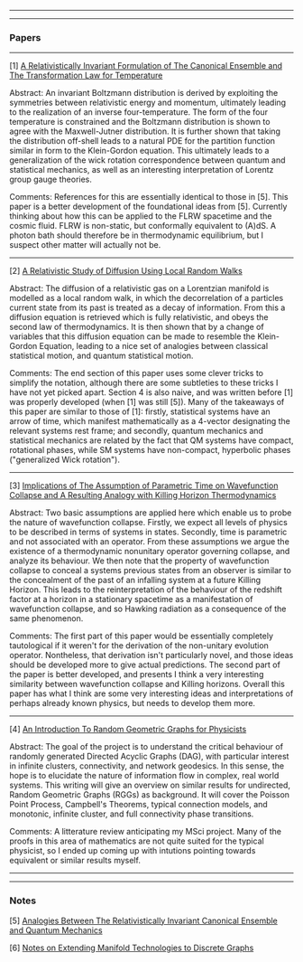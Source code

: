 <html>
<body>

<hr>
<hr>

<h3>Papers</h3>
<hr>

<p> [1]
  <a href="https://iff3.github.io/RelativeInvariantThermo2.pdf">A Relativistically Invariant Formulation of The Canonical Ensemble and The Transformation Law for Temperature</a> </p>
  
  <p>
  Abstract: An invariant Boltzmann distribution is derived by exploiting the symmetries between relativistic energy and momentum, ultimately leading to the realization of an inverse four-temperature. The form of the four temperature is constrained and the Boltzmann distribution is shown to agree with the Maxwell-Jutner distribution. It is further shown that taking the distribution off-shell leads to a natural PDE for the partition function similar in form to the Klein-Gordon equation. This ultimately leads to a generalization of the wick rotation correspondence between quantum and statistical mechanics, as well as an interesting interpretation of Lorentz group gauge theories. 
 </p>

  <p>
     Comments: References for this are essentially identical to those in [5]. This paper is a better development of the foundational ideas from [5]. Currently thinking about how this can be applied to the FLRW spacetime and the cosmic fluid. FLRW is non-static, but conformally equivalent to (A)dS. A photon bath should therefore be in thermodynamic equilibrium, but I suspect other matter will actually not be.
</p>
  <hr>
  
  <p> [2] <a href="https://iff3.github.io/RelativeDiffusion2.pdf">A Relativistic Study of Diffusion Using Local Random Walks</a></p>
  
  <p>
    Abstract: The diffusion of a relativistic gas on a Lorentzian manifold is modelled as a local random walk, in which the decorrelation of a particles current state from its past is treated as a decay of information. From this a diffusion equation is retrieved which is fully relativistic, and obeys the second law of thermodynamics. It is then shown that by a change of variables that this diffusion equation can be made to resemble the Klein-Gordon Equation, leading to a nice set of analogies between classical statistical motion, and quantum statistical motion.
</p>

<p>
Comments: The end section of this paper uses some clever tricks to simplify the notation, although there are some subtleties to these tricks I have not yet picked apart. Section 4 is also naive, and was written before [1] was properly developed (when [1] was still [5]). Many of the takeaways of this paper are similar to those of [1]: firstly, statistical systems have an arrow of time, which manifest mathematically as a 4-vector designating the relevant systems rest frame; and secondly, quantum mechanics and statistical mechanics are related by the fact that QM systems have compact, rotational phases, while SM systems have non-compact, hyperbolic phases ("generalized Wick rotation").
</p>

  <hr>
  
  
  <p> [3] <a href="https://iff3.github.io/ParamTime2.pdf">Implications of The Assumption of Parametric Time on Wavefunction Collapse and A Resulting Analogy with Killing Horizon Thermodynamics</a></p>
  
  <p>
  Abstract: Two basic assumptions are applied here which enable us to probe the nature of wavefunction collapse. Firstly, we expect all levels of physics to be described in terms of systems in states. Secondly, time is parametric and not associated with an operator. From these assumptions we argue the existence of a thermodynamic nonunitary operator governing collapse, and analyze its behaviour. We then note that the property of wavefunction collapse to conceal a systems previous states from an observer is similar to the concealment of the past of an infalling system at a future Killing Horizon. This leads to the reinterpretation of the behaviour of the redshift factor at a horizon in a stationary spacetime as a manifestation of wavefunction collapse, and so Hawking radiation as a consequence of the same phenomenon.
</p>

<p>
  Comments: The first part of this paper would be essentially completely tautological if it weren't for the derivation of the non-unitary evolution operator. Nontheless, that derivation isn't particularly novel, and those ideas should be developed more to give actual predictions. The second part of the paper is better developed, and presents I think a very interesting similarity between wavefunction collapse and Killing horizons. Overall this paper has what I think are some very interesting ideas and interpretations of perhaps already known physics, but needs to develop them more.
  </p>
  <hr>
  
  <p> [4] <a href="https://iff3.github.io/RGGforPhys.pdf">An Introduction To Random Geometric Graphs for Physicists</a>


<p>Abstract: The goal of the project is to understand the critical behaviour of randomly generated Directed Acyclic Graphs (DAG), with particular interest in infinite clusters, connectivity, and network geodesics. In this sense, the hope is to elucidate the nature of information flow in complex, real world systems. This writing will give an overview on similar results for undirected, Random Geometric Graphs (RGGs) as background. It will cover the Poisson Point Process, Campbell's Theorems, typical connection models, and monotonic, infinite cluster, and full connectivity phase transitions.</p>

<p>Comments: A litterature review anticipating my MSci project. Many of the proofs in this area of mathematics are not quite suited for the typical physicist, so I ended up coming up with intutions pointing towards equivalent or similar results myself.</p>
<hr>
<hr>
<h3>Notes</h3>
  <p> [5] <a href="https://arxiv.org/pdf/2007.03772.pdf">Analogies Between The Relativistically Invariant Canonical Ensemble and Quantum Mechanics</a>
  <p> [6] <a href="">Notes on Extending Manifold Technologies to Discrete Graphs</a></p>
  
  
  
 
